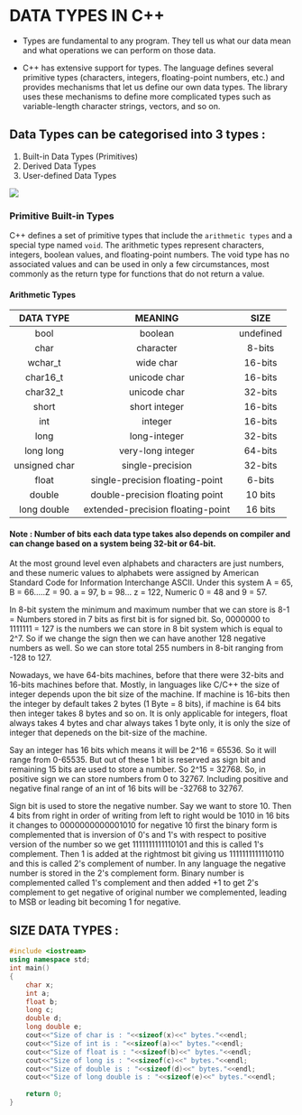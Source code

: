 # DATA TYPES IN C++

* Types are fundamental to any program. They tell us what our data
mean and what operations we can perform on those data.

* C++ has extensive support for types. The language defines several
primitive types (characters, integers, floating-point numbers, etc.)
and provides mechanisms that let us define our own data types.
The library uses these mechanisms to define more complicated types
such as variable-length character strings, vectors, and so on.

## Data Types can be categorised into 3 types :

1. Built-in Data Types (Primitives)
2. Derived Data Types
3. User-defined Data Types

![](https://simplesnippets.tech/wp-content/uploads/2018/03/c-datatypes.jpg)

### Primitive Built-in Types
C++ defines a set of primitive types that include the `arithmetic types` and a special
type named `void`. The arithmetic types represent characters, integers, boolean
values, and floating-point numbers. The void type has no associated values and
can be used in only a few circumstances, most commonly as the return type for
functions that do not return a value.

#### Arithmetic Types


|   DATA TYPE   |      MEANING      |    SIZE     |
| :-----------: | :---------------: | :---------: |
|     bool      |      boolean      |  undefined  |
|     char      |     character     |   8-bits    |
|    wchar_t    |     wide char     |   16-bits   |
|   char16_t    |   unicode char    |   16-bits   |
|   char32_t    |   unicode char    |   32-bits   |
|     short     |   short integer   |   16-bits   |
|      int      |      integer      |   16-bits   |
|     long      |   long-integer    |   32-bits   |
|   long long   | very-long integer |   64-bits   |
| unsigned char | single-precision  |   32-bits   |
|     float     | single-precision floating-point |   6-bits   |
|    double     | double-precision floating point | 10 bits |
|  long double  | extended-precision floating-point| 16 bits|



#### Note : Number of bits each data type takes also depends on compiler and can change based on a system being 32-bit or 64-bit.

At the most ground level even alphabets and characters are just numbers, and these numeric values to alphabets were assigned by American Standard Code for Information Interchange ASCII. Under this system A  = 65, B = 66.....Z = 90.   a = 97, b = 98... z = 122, Numeric 0 = 48 and 9 = 57.

In 8-bit system the minimum and maximum number that we can store is 8-1 = Numbers stored in 7 bits as first bit is for signed bit. So, 0000000 to 1111111 = 127 is the numbers we can store in 8 bit system which is equal to 2^7. So if we change the sign then we can have another 128 negative numbers as well. So we can store total 255 numbers in 8-bit ranging from -128 to 127.

Nowadays, we have 64-bits machines, before that there were 32-bits and 16-bits machines before that.
Mostly, in languages like C/C++ the size of integer depends upon the bit size of the machine.
If machine is 16-bits then the integer by default takes 2 bytes (1 Byte = 8 bits), if machine is 64 bits then integer takes 8 bytes and so on.
It is only applicable for integers, float always takes 4 bytes and char always takes 1 byte only, it is only the size of integer that depeneds on the bit-size of the machine.

Say an integer has 16 bits which means it will be 2^16  = 65536. So it will range from 0-65535.
But out of these 1 bit is reserved as sign bit and remaining  15 bits are used to store a number. So 2^15 = 32768.
So, in positive sign we can store numbers from 0 to 32767. Including positive and negative final range of an int of 16 bits will be -32768 to 32767.

Sign bit is used to store the negative number. Say we want to store 10. Then 4 bits from right in order of writing from left to right would be 1010 in 16 bits it changes to 0000000000001010 for negative 10 first the binary form is complemented that is inversion of 0's and 1's with respect to positive version of the number so we get 1111111111110101 and this is called 1's complement. Then 1 is added at the rightmost bit giving us 1111111111110110 and this is called 2's complement of number. In any language the negative number is stored in the 2's complement form. Binary number is complemented called 1's complement and then added +1 to get 2's complement to get negative of original number we complemented, leading to MSB or leading bit becoming 1 for negative.



## SIZE DATA TYPES :

```cpp
#include <iostream>
using namespace std;
int main()
{
    char x;
    int a;
    float b;
    long c;
    double d;
    long double e;
    cout<<"Size of char is : "<<sizeof(x)<<" bytes."<<endl;
    cout<<"Size of int is : "<<sizeof(a)<<" bytes."<<endl;
    cout<<"Size of float is : "<<sizeof(b)<<" bytes."<<endl;
    cout<<"Size of long is : "<<sizeof(c)<<" bytes."<<endl;
    cout<<"Size of double is : "<<sizeof(d)<<" bytes."<<endl;
    cout<<"Size of long double is : "<<sizeof(e)<<" bytes."<<endl;
    
    return 0;
}
```
